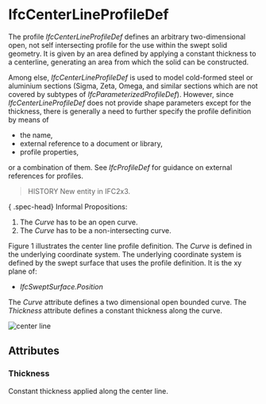 # IfcCenterLineProfileDef

The profile _IfcCenterLineProfileDef_ defines an arbitrary two-dimensional open, not self intersecting profile for the use within the swept solid geometry. It is given by an area defined by applying a constant thickness to a centerline, generating an area from which the solid can be constructed.

Among else, _IfcCenterLineProfileDef_ is used to model cold-formed steel or aluminium sections (Sigma, Zeta, Omega, and similar sections which are not covered by subtypes of _IfcParameterizedProfileDef_). However, since _IfcCenterLineProfileDef_ does not provide shape parameters except for the thickness, there is generally a need to further specify the profile definition by means of

* the name,
* external reference to a document or library,
* profile properties,

or a combination of them. See _IfcProfileDef_ for guidance on external references for profiles.

> HISTORY  New entity in IFC2x3.

{ .spec-head}
Informal Propositions:

1. The _Curve_ has to be an open curve.
2. The _Curve_ has to be a non-intersecting curve.

Figure 1 illustrates the center line profile definition. The _Curve_ is defined in the underlying coordinate system. The underlying coordinate system is defined by the swept surface that uses the profile definition. It is the xy plane of:

* _IfcSweptSurface.Position_

The _Curve_ attribute defines a two dimensional open bounded curve. The _Thickness_ attribute defines a constant thickness along the curve.

![center line](../../../../figures/ifcarbitraryprofiledef-layout4.gif "Figure 1 &mdash; Centerline profile")

## Attributes

### Thickness
Constant thickness applied along the center line.
